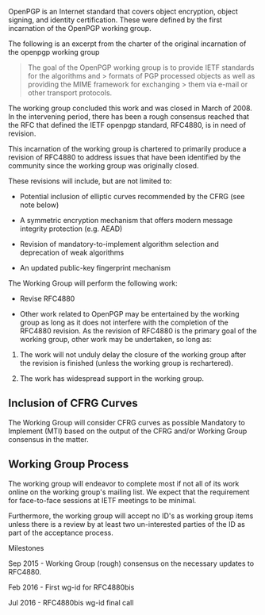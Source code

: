 OpenPGP is an Internet standard that covers object encryption, object signing,
and identity certification. These were defined by the first incarnation of the
OpenPGP working group.

The following is an excerpt from the charter of the original incarnation of the
openpgp working group

> The goal of the OpenPGP working group is to provide IETF standards for the
algorithms and > formats of PGP processed objects as well as providing the MIME
framework for exchanging > them via e-mail or other transport protocols.

The working group concluded this work and was closed in March of 2008. In the
intervening period, there has been a rough consensus reached that the RFC that
defined the IETF openpgp standard, RFC4880, is in need of revision.

This incarnation of the working group is chartered to primarily produce a
revision of RFC4880 to address issues that have been identified by the
community since the working group was originally closed.

These revisions will include, but are not limited to:

- Potential inclusion of elliptic curves recommended by the CFRG (see note
below)

- A symmetric encryption mechanism that offers modern message integrity
protection (e.g. AEAD)

- Revision of mandatory-to-implement algorithm selection and deprecation of
weak algorithms

- An updated public-key fingerprint mechanism

The Working Group will perform the following work:

- Revise RFC4880

- Other work related to OpenPGP may be entertained by the working group as long
as it does not interfere with the completion of the RFC4880 revision. As the
revision of RFC4880 is the primary goal of the working group, other work may be
undertaken, so long as:

1. The work will not unduly delay the closure of the working group after the
revision is finished (unless the working group is rechartered).

2. The work has widespread support in the working group.

Inclusion of CFRG Curves
-----------------------------

The Working Group will consider CFRG curves as possible Mandatory to
Implement (MTI) based on the output of the CFRG and/or Working Group
consensus in the matter.

Working Group Process
--------------------------

The working group will endeavor to complete most if not all of its work
online on the working group's mailing list. We expect that the requirement
for face-to-face sessions at IETF meetings to be minimal.

Furthermore, the working group will accept no ID's as working group
items unless there is a review by at least two un-interested parties of
the ID as part of the acceptance process.


Milestones

Sep 2015 - Working Group (rough) consensus on the necessary updates to RFC4880.

Feb 2016 - First wg-id for RFC4880bis

Jul 2016 - RFC4880bis wg-id final call


